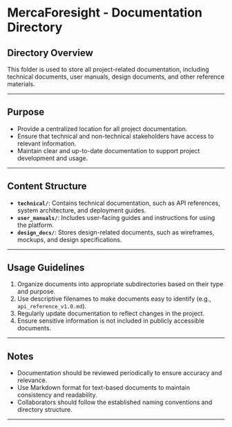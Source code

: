# MercaForesight - Documentation Directory

## **Directory Overview**
This folder is used to store all project-related documentation, including technical documents, user manuals, design documents, and other reference materials.

---

## **Purpose**
- Provide a centralized location for all project documentation.
- Ensure that technical and non-technical stakeholders have access to relevant information.
- Maintain clear and up-to-date documentation to support project development and usage.

---

## **Content Structure**
- **`technical/`**: Contains technical documentation, such as API references, system architecture, and deployment guides.
- **`user_manuals/`**: Includes user-facing guides and instructions for using the platform.
- **`design_docs/`**: Stores design-related documents, such as wireframes, mockups, and design specifications.

---

## **Usage Guidelines**
1. Organize documents into appropriate subdirectories based on their type and purpose.
2. Use descriptive filenames to make documents easy to identify (e.g., `api_reference_v1.0.md`).
3. Regularly update documentation to reflect changes in the project.
4. Ensure sensitive information is not included in publicly accessible documents.

---

## **Notes**
- Documentation should be reviewed periodically to ensure accuracy and relevance.
- Use Markdown format for text-based documents to maintain consistency and readability.
- Collaborators should follow the established naming conventions and directory structure.

---